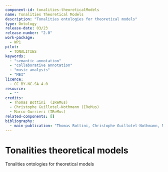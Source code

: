 ```yaml
---
component-id: tonalities-theoreticalModels
name: Tonalities Theoretical Models
description: "Tonalities ontologies for theoretical models"
type: Ontology
release-date: 03/23
release-number: "2.0"
work-package:
  - WP1
pilot:
  - TONALITIES
keywords:
  - "semantic annotation"
  - "collaborative annotation"
  - "music analysis"
  - "MEI"
licence:
  - CC BY-NC-SA 4.0
resource:
  - ""
credits:
  - Thomas Bottini  (IReMus)
  - Christophe Guillotel-Nothmann (IReMus)
  - Marco Gurrieri (IReMus)
related-components: []
bibliography:
  - main-publication: "Thomas Bottini, Christophe Guillotel-Nothmann, Marco Gurrieri, Félix Poullet-Pagès. Tonalities: a Collaborative Annotation Interface for Music Analysis. Musical Heritage Knowledge Graphs workshop during the 22nd International Semantic Web Conference 2022, Oct 2022, Hangzhou, China. ⟨hal-03923731⟩"
---
```


# Tonalities theoretical models

Tonalities ontologies for theoretical models

